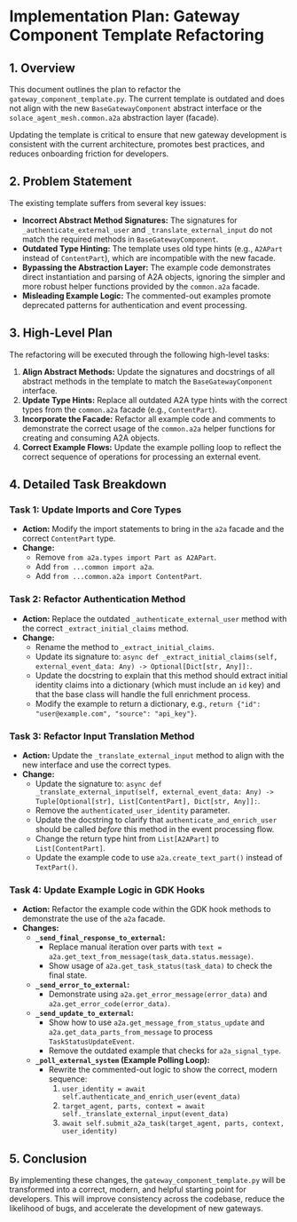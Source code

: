 # Implementation Plan: Gateway Component Template Refactoring

## 1. Overview

This document outlines the plan to refactor the `gateway_component_template.py`. The current template is outdated and does not align with the new `BaseGatewayComponent` abstract interface or the `solace_agent_mesh.common.a2a` abstraction layer (facade).

Updating the template is critical to ensure that new gateway development is consistent with the current architecture, promotes best practices, and reduces onboarding friction for developers.

## 2. Problem Statement

The existing template suffers from several key issues:

*   **Incorrect Abstract Method Signatures:** The signatures for `_authenticate_external_user` and `_translate_external_input` do not match the required methods in `BaseGatewayComponent`.
*   **Outdated Type Hinting:** The template uses old type hints (e.g., `A2APart` instead of `ContentPart`), which are incompatible with the new facade.
*   **Bypassing the Abstraction Layer:** The example code demonstrates direct instantiation and parsing of A2A objects, ignoring the simpler and more robust helper functions provided by the `common.a2a` facade.
*   **Misleading Example Logic:** The commented-out examples promote deprecated patterns for authentication and event processing.

## 3. High-Level Plan

The refactoring will be executed through the following high-level tasks:

1.  **Align Abstract Methods:** Update the signatures and docstrings of all abstract methods in the template to match the `BaseGatewayComponent` interface.
2.  **Update Type Hints:** Replace all outdated A2A type hints with the correct types from the `common.a2a` facade (e.g., `ContentPart`).
3.  **Incorporate the Facade:** Refactor all example code and comments to demonstrate the correct usage of the `common.a2a` helper functions for creating and consuming A2A objects.
4.  **Correct Example Flows:** Update the example polling loop to reflect the correct sequence of operations for processing an external event.

## 4. Detailed Task Breakdown

### Task 1: Update Imports and Core Types

*   **Action:** Modify the import statements to bring in the `a2a` facade and the correct `ContentPart` type.
*   **Change:**
    *   Remove `from a2a.types import Part as A2APart`.
    *   Add `from ...common import a2a`.
    *   Add `from ...common.a2a import ContentPart`.

### Task 2: Refactor Authentication Method

*   **Action:** Replace the outdated `_authenticate_external_user` method with the correct `_extract_initial_claims` method.
*   **Change:**
    *   Rename the method to `_extract_initial_claims`.
    *   Update its signature to: `async def _extract_initial_claims(self, external_event_data: Any) -> Optional[Dict[str, Any]]:`.
    *   Update the docstring to explain that this method should extract initial identity claims into a dictionary (which must include an `id` key) and that the base class will handle the full enrichment process.
    *   Modify the example to return a dictionary, e.g., `return {"id": "user@example.com", "source": "api_key"}`.

### Task 3: Refactor Input Translation Method

*   **Action:** Update the `_translate_external_input` method to align with the new interface and use the correct types.
*   **Change:**
    *   Update the signature to: `async def _translate_external_input(self, external_event_data: Any) -> Tuple[Optional[str], List[ContentPart], Dict[str, Any]]:`.
    *   Remove the `authenticated_user_identity` parameter.
    *   Update the docstring to clarify that `authenticate_and_enrich_user` should be called *before* this method in the event processing flow.
    *   Change the return type hint from `List[A2APart]` to `List[ContentPart]`.
    *   Update the example code to use `a2a.create_text_part()` instead of `TextPart()`.

### Task 4: Update Example Logic in GDK Hooks

*   **Action:** Refactor the example code within the GDK hook methods to demonstrate the use of the `a2a` facade.
*   **Changes:**
    *   **`_send_final_response_to_external`:**
        *   Replace manual iteration over parts with `text = a2a.get_text_from_message(task_data.status.message)`.
        *   Show usage of `a2a.get_task_status(task_data)` to check the final state.
    *   **`_send_error_to_external`:**
        *   Demonstrate using `a2a.get_error_message(error_data)` and `a2a.get_error_code(error_data)`.
    *   **`_send_update_to_external`:**
        *   Show how to use `a2a.get_message_from_status_update` and `a2a.get_data_parts_from_message` to process `TaskStatusUpdateEvent`.
        *   Remove the outdated example that checks for `a2a_signal_type`.
    *   **`_poll_external_system` (Example Polling Loop):**
        *   Rewrite the commented-out logic to show the correct, modern sequence:
            1.  `user_identity = await self.authenticate_and_enrich_user(event_data)`
            2.  `target_agent, parts, context = await self._translate_external_input(event_data)`
            3.  `await self.submit_a2a_task(target_agent, parts, context, user_identity)`

## 5. Conclusion

By implementing these changes, the `gateway_component_template.py` will be transformed into a correct, modern, and helpful starting point for developers. This will improve consistency across the codebase, reduce the likelihood of bugs, and accelerate the development of new gateways.
